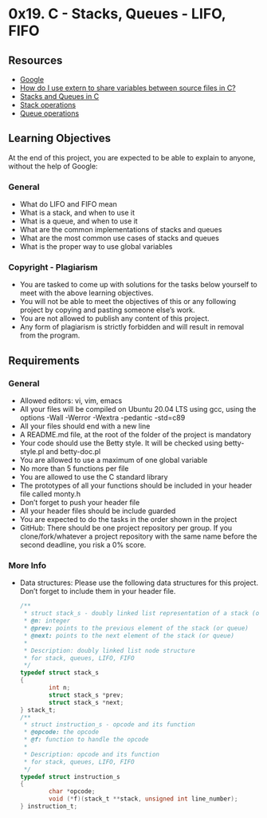 # 0x19. C - Stacks, Queues - LIFO, FIFO

## Resources
- [Google](https://www.google.com/)
- [How do I use extern to share variables between source files in C?](#)
- [Stacks and Queues in C](#)
- [Stack operations](#)
- [Queue operations](#)

## Learning Objectives
At the end of this project, you are expected to be able to explain to anyone, without the help of Google:

### General
- What do LIFO and FIFO mean
- What is a stack, and when to use it
- What is a queue, and when to use it
- What are the common implementations of stacks and queues
- What are the most common use cases of stacks and queues
- What is the proper way to use global variables

### Copyright - Plagiarism
- You are tasked to come up with solutions for the tasks below yourself to meet with the above learning objectives.
- You will not be able to meet the objectives of this or any following project by copying and pasting someone else’s work.
- You are not allowed to publish any content of this project.
- Any form of plagiarism is strictly forbidden and will result in removal from the program.

## Requirements
### General
- Allowed editors: vi, vim, emacs
- All your files will be compiled on Ubuntu 20.04 LTS using gcc, using the options -Wall -Werror -Wextra -pedantic -std=c89
- All your files should end with a new line
- A README.md file, at the root of the folder of the project is mandatory
- Your code should use the Betty style. It will be checked using betty-style.pl and betty-doc.pl
- You are allowed to use a maximum of one global variable
- No more than 5 functions per file
- You are allowed to use the C standard library
- The prototypes of all your functions should be included in your header file called monty.h
- Don’t forget to push your header file
- All your header files should be include guarded
- You are expected to do the tasks in the order shown in the project
- GitHub: There should be one project repository per group. If you clone/fork/whatever a project repository with the same name before the second deadline, you risk a 0% score.

### More Info
- Data structures: Please use the following data structures for this project. Don’t forget to include them in your header file.
  ```c
  /**
   * struct stack_s - doubly linked list representation of a stack (or queue)
   * @n: integer
   * @prev: points to the previous element of the stack (or queue)
   * @next: points to the next element of the stack (or queue)
   *
   * Description: doubly linked list node structure
   * for stack, queues, LIFO, FIFO
   */
  typedef struct stack_s
  {
          int n;
          struct stack_s *prev;
          struct stack_s *next;
  } stack_t;
  /**
   * struct instruction_s - opcode and its function
   * @opcode: the opcode
   * @f: function to handle the opcode
   *
   * Description: opcode and its function
   * for stack, queues, LIFO, FIFO
   */
  typedef struct instruction_s
  {
          char *opcode;
          void (*f)(stack_t **stack, unsigned int line_number);
  } instruction_t;
